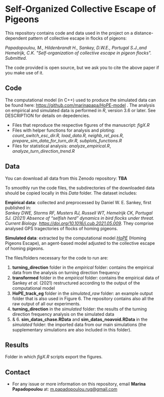 # Self-Organized Collective Escape of Pigeons

This repository contains code and data used in the project on a distance-dependent pattern of collective escape in flocks of pigeons:

*Papadopoulou, M., Hildenbrandt H., Sankey, D.W.E., Portugal S.J.,and Hemelrijk, C.K. "Self-organization of collective escape in pigeon flocks". Submitted.*

The code provided is open source, but we ask you to cite the above paper if you make use of it. 

## Code

The computational model (in C++) used to produce the simulated data can be found here: https://github.com/marinapapa/HoPE-model .
The analysis on empirical and simulated data is performed in _R_, version 3.6 or later. See DESCRIPTION for details on depedencies. 

- Files that reproduce the respective figures of the manuscript: *figX.R* 
- Files with helper functions for analysis and ploting: *count_switch_esc_dir.R, load_data.R, neighb_rel_pos.R, prepare_sim_data_for_turn_dir.R, subplots_functions.R* 
- Files for statistical analysis: *analyze_empirical.R*, *analyze_turn_direction_trend.R* 

## Data

You can download all data from this Zenodo repository: **TBA**
 
To smoothly run the code files, the subdirectories of the downloaded data should be copied locally in this *Data* folder. The dataset includes:

**Empirical data**: collected and preprocessed by Daniel W. E. Sankey, first published in:  
*Sankey DWE, Storms RF, Musters RJ, Russell WT, Hemelrijk CK, Portugal SJ. (2021) Absence of “selfish herd” dynamics in bird flocks under threat. Current Biology. https://doi.org/10.1016/j.cub.2021.05.009.*
They comprise analysed GPS tragectories of flocks of homing pigeons. 

**Simulated data**: extracted by the computational model [*HoPE*](https://github.com/marinapapa/HoPE-model) (Homing Pigeons Escape), an agent-based model adjusted to the collective escape of homing pigeons. 

The files/folders necessary for the code to run are:

1. **turning_direction** folder in the *empirical* folder: contains the empirical data from the analysis on turning direction frequency
2. **transformed** folder in the *empirical* folder: contains the empirical data of Sankey *et al.* (2021) restructured according to the output of the computational model
3. **HoPE_track_eg** folder in the *simulated_raw* folder: an example output folder that is also used in Figure 6. The repository contains also all the raw output of all our experiments.
4. **turning_direction** in the *simulated* folder: the results of the turning direction frequency analysis on the simulated data
5. & 6. **sim_datas_chase.RData** and **sim_datas_noavoid.RData** in the *simulated* folder: the imported data from our main simulations (the supplementary simulations are also included in this folder).

## Results
Folder in which *figX.R* scripts export the figures.  

## Contact
* For any issue or more information on this repository, email **Marina Papadopoulou** at: <m.papadopoulou.rug@gmail.com>
